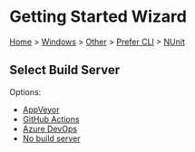 # Getting Started Wizard

[Home](/docs/wiz/readme.md) > [Windows](Windows.md) > [Other](Windows_Other.md) > [Prefer CLI](Windows_Other_Cli.md) > [NUnit](Windows_Other_Cli_NUnit.md)

## Select Build Server

Options:
 * [AppVeyor](Windows_Other_Cli_NUnit_AppVeyor.md)
 * [GitHub Actions](Windows_Other_Cli_NUnit_GitHubActions.md)
 * [Azure DevOps](Windows_Other_Cli_NUnit_AzureDevOps.md)
 * [No build server](Windows_Other_Cli_NUnit_None.md)
